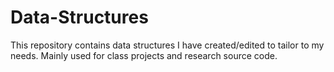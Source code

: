 # Data-Structures

This repository contains data structures I have created/edited to tailor to my needs. Mainly used for class projects and research source code.

